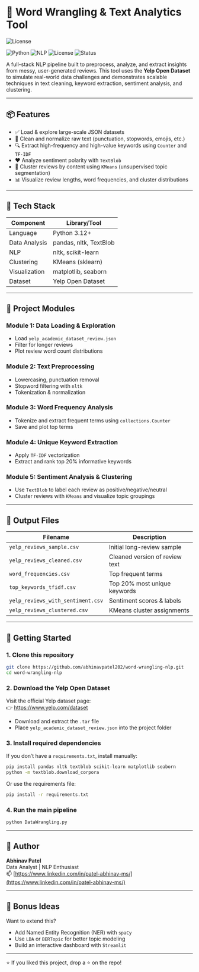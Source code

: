 # 🧠 Word Wrangling & Text Analytics Tool
![License](https://img.shields.io/badge/license-MIT-blue)

![Python](https://img.shields.io/badge/python-3.12-blue?logo=python)
![NLP](https://img.shields.io/badge/NLP-TFIDF%20%7C%20KMeans-lightgreen)
![License](https://img.shields.io/badge/license-MIT-blue)
![Status](https://img.shields.io/badge/status-Complete-brightgreen)


A full-stack NLP pipeline built to preprocess, analyze, and extract insights from messy, user-generated reviews. This tool uses the **Yelp Open Dataset** to simulate real-world data challenges and demonstrates scalable techniques in text cleaning, keyword extraction, sentiment analysis, and clustering.

---

## 📦 Features

- ✅ Load & explore large-scale JSON datasets  
- 🧹 Clean and normalize raw text (punctuation, stopwords, emojis, etc.)  
- 🔍 Extract high-frequency and high-value keywords using `Counter` and `TF-IDF`  
- ❤️ Analyze sentiment polarity with `TextBlob`  
- 🔄 Cluster reviews by content using `KMeans` (unsupervised topic segmentation)  
- 📊 Visualize review lengths, word frequencies, and cluster distributions  

---

## 🔧 Tech Stack

| Component     | Library/Tool           |
|---------------|------------------------|
| Language      | Python 3.12+           |
| Data Analysis | pandas, nltk, TextBlob |
| NLP           | nltk, scikit-learn     |
| Clustering    | KMeans (sklearn)       |
| Visualization | matplotlib, seaborn    |
| Dataset       | Yelp Open Dataset      |

---

## 🧪 Project Modules

### Module 1: Data Loading & Exploration
- Load `yelp_academic_dataset_review.json`
- Filter for longer reviews
- Plot review word count distributions

### Module 2: Text Preprocessing
- Lowercasing, punctuation removal
- Stopword filtering with `nltk`
- Tokenization & normalization

### Module 3: Word Frequency Analysis
- Tokenize and extract frequent terms using `collections.Counter`
- Save and plot top terms

### Module 4: Unique Keyword Extraction
- Apply `TF-IDF` vectorization
- Extract and rank top 20% informative keywords

### Module 5: Sentiment Analysis & Clustering
- Use `TextBlob` to label each review as positive/negative/neutral
- Cluster reviews with `KMeans` and visualize topic groupings

---

## 📂 Output Files

| Filename                          | Description                      |
|----------------------------------|----------------------------------|
| `yelp_reviews_sample.csv`        | Initial long-review sample       |
| `yelp_reviews_cleaned.csv`       | Cleaned version of review text   |
| `word_frequencies.csv`           | Top frequent terms               |
| `top_keywords_tfidf.csv`         | Top 20% most unique keywords     |
| `yelp_reviews_with_sentiment.csv`| Sentiment scores & labels        |
| `yelp_reviews_clustered.csv`     | KMeans cluster assignments       |

---

## 🚀 Getting Started

### 1. Clone this repository

```bash
git clone https://github.com/abhinavpatel202/word-wrangling-nlp.git
cd word-wrangling-nlp
```

### 2. Download the Yelp Open Dataset

Visit the official Yelp dataset page:  
👉 https://www.yelp.com/dataset

- Download and extract the `.tar` file  
- Place `yelp_academic_dataset_review.json` into the project folder

### 3. Install required dependencies

If you don’t have a `requirements.txt`, install manually:

```bash
pip install pandas nltk textblob scikit-learn matplotlib seaborn
python -m textblob.download_corpora
```

Or use the requirements file:

```bash
pip install -r requirements.txt
```

### 4. Run the main pipeline

```bash
python DataWrangling.py
```

---

## 📌 Author

**Abhinav Patel**  
Data Analyst | NLP Enthusiast  
📫 [https://www.linkedin.com/in/patel-abhinav-ms/](https://www.linkedin.com/in/patel-abhinav-ms/)

---

## 🧠 Bonus Ideas

Want to extend this?

- Add Named Entity Recognition (NER) with `spaCy`  
- Use `LDA` or `BERTopic` for better topic modeling  
- Build an interactive dashboard with `Streamlit`

---

⭐ If you liked this project, drop a ⭐ on the repo!










